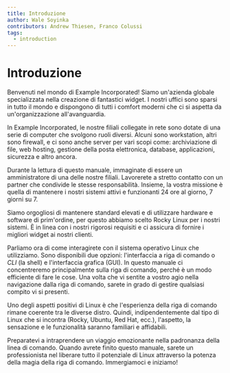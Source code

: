 ```yaml
---
title: Introduzione
author: Wale Soyinka
contributors: Andrew Thiesen, Franco Colussi
tags:
  - introduction
---
```


# Introduzione

Benvenuti nel mondo di Example Incorporated! Siamo un'azienda globale specializzata nella creazione di fantastici widget. I nostri uffici sono sparsi in tutto il mondo e dispongono di tutti i comfort moderni che ci si aspetta da un'organizzazione all'avanguardia.

In Example Incorporated, le nostre filiali collegate in rete sono dotate di una serie di computer che svolgono ruoli diversi. Alcuni sono workstation, altri sono firewall, e ci sono anche server per vari scopi come: archiviazione di file, web hosting, gestione della posta elettronica, database, applicazioni, sicurezza e altro ancora.

Durante la lettura di questo manuale, immaginate di essere un amministratore di una delle nostre filiali. Lavorerete a stretto contatto con un partner che condivide le stesse responsabilità. Insieme, la vostra missione è quella di mantenere i nostri sistemi attivi e funzionanti 24 ore al giorno, 7 giorni su 7.

Siamo orgogliosi di mantenere standard elevati e di utilizzare hardware e software di prim'ordine, per questo abbiamo scelto Rocky Linux per i nostri sistemi. È in linea con i nostri rigorosi requisiti e ci assicura di fornire i migliori widget ai nostri clienti.

Parliamo ora di come interagirete con il sistema operativo Linux che utilizziamo. Sono disponibili due opzioni: l'interfaccia a riga di comando o _CLI_ (la shell) e l'interfaccia grafica (GUI). In questo manuale ci concentreremo principalmente sulla riga di comando, perché è un modo efficiente di fare le cose. Una volta che vi sentite a vostro agio nella navigazione dalla riga di comando, sarete in grado di gestire qualsiasi compito vi si presenti.

Uno degli aspetti positivi di Linux è che l'esperienza della riga di comando rimane coerente tra le diverse distro. Quindi, indipendentemente dal tipo di Linux che si incontra (Rocky, Ubuntu, Red Hat, ecc.), l'aspetto, la sensazione e le funzionalità saranno familiari e affidabili.

Preparatevi a intraprendere un viaggio emozionante nella padronanza della linea di comando. Quando avrete finito questo manuale, sarete un professionista nel liberare tutto il potenziale di Linux attraverso la potenza della magia della riga di comando. Immergiamoci e iniziamo!
